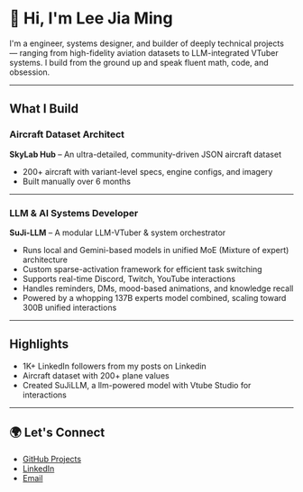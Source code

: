 # 👋 Hi, I'm Lee Jia Ming

I'm a engineer, systems designer, and builder of deeply technical projects — ranging from high-fidelity aviation datasets to LLM-integrated VTuber systems. I build from the ground up and speak fluent math, code, and obsession.

---

## What I Build

### Aircraft Dataset Architect  
**SkyLab Hub** – An ultra-detailed, community-driven JSON aircraft dataset  
- 200+ aircraft with variant-level specs, engine configs, and imagery  
- Built manually over 6 months  




---

### LLM & AI Systems Developer  
**SuJi-LLM** – A modular LLM-VTuber & system orchestrator  
- Runs local and Gemini-based models in unified MoE (Mixture of expert) architecture  
- Custom sparse-activation framework for efficient task switching  
- Supports real-time Discord, Twitch, YouTube interactions  
- Handles reminders, DMs, mood-based animations, and knowledge recall  
- Powered by a whopping 137B experts model combined, scaling toward 300B unified interactions

---
## Highlights

- 1K+ LinkedIn followers from my posts on Linkedin
- Aircraft dataset with 200+ plane values
- Created SuJiLLM, a llm-powered model with Vtube Studio for interactions


---

## 🌍 Let's Connect

- [GitHub Projects](https://github.com/YOUR_USERNAME)
- [LinkedIn](https://linkedin.com/in/YOUR_LINK)
- [Email](mailto:your.email@example.com)

